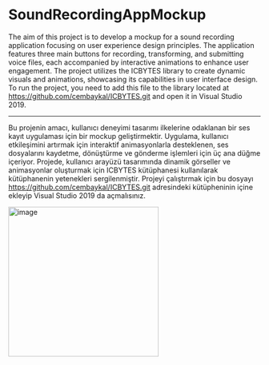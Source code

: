﻿# SoundRecordingAppMockup

The aim of this project is to develop a mockup for a sound recording application focusing on user experience design principles. The application features three main buttons for recording, transforming, and submitting voice files, each accompanied by interactive animations to enhance user engagement. The project utilizes the ICBYTES library to create dynamic visuals and animations, showcasing its capabilities in user interface design. To run the project, you need to add this file to the library located at https://github.com/cembaykal/ICBYTES.git and open it in Visual Studio 2019.

------

Bu projenin amacı, kullanıcı deneyimi tasarımı ilkelerine odaklanan bir ses kayıt uygulaması için bir mockup geliştirmektir. Uygulama, kullanıcı etkileşimini artırmak için interaktif animasyonlarla desteklenen, ses dosyalarını kaydetme, dönüştürme ve gönderme işlemleri için üç ana düğme içeriyor. Projede, kullanıcı arayüzü tasarımında dinamik görseller ve animasyonlar oluşturmak için ICBYTES kütüphanesi kullanılarak kütüphanenin yetenekleri sergilenmiştir. Projeyi çalıştırmak için bu dosyayı https://github.com/cembaykal/ICBYTES.git adresindeki kütüpheninin içine ekleyip Visual Studio 2019 da açmalısınız.


<img src="https://github.com/user-attachments/assets/5263b039-f1d9-408a-8dd8-c99c187e93e2" alt="image" width="300" />

